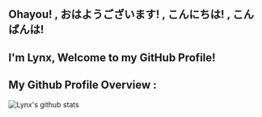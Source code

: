 ## Ohayou! , おはようございます! , こんにちは! , こんばんは!
## I'm Lynx, Welcome to my GitHub Profile!

## My Github Profile Overview :
![Lynx's github stats](https://github-readme-stats.vercel.app/api?username=lynnnnzx&show_icons=true)

